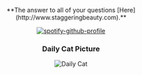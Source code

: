 <div style="text-align:center">

<p align="center">
**The answer to all of your questions  [Here](http://www.staggeringbeauty.com).**
</p>


[![spotify-github-profile](https://spotify-github-profile.kittinanx.com/api/view?uid=svky9iz42tgmy2asgqflgdqf7&cover_image=true&theme=default&show_offline=false&background_color=121212&interchange=true&bar_color=53b14f&bar_color_cover=false)](https://spotify-github-profile.kittinanx.com/api/view?uid=svky9iz42tgmy2asgqflgdqf7&redirect=true)

### Daily Cat Picture
<!-- START_CAT_PICTURE -->
![Daily Cat](https://cdn2.thecatapi.com/images/4au.gif)
<!-- END_CAT_PICTURE -->

</div>
